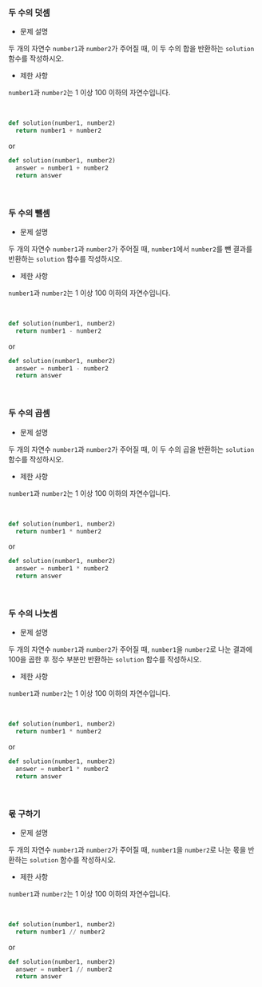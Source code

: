 ###  두 수의 덧셈

- 문제 설명

두 개의 자연수 `number1`과 `number2`가 주어질 때, 이 두 수의 합을 반환하는 `solution` 함수를 작성하시오.

- 제한 사항

`number1`과 `number2`는 1 이상 100 이하의 자연수입니다.

<br>

```python
def solution(number1, number2)
  return number1 + number2
```
or
```Python
def solution(number1, number2)
  answer = number1 + number2
  return answer
```

<br>

###  두 수의 뺄셈

- 문제 설명

두 개의 자연수 `number1`과 `number2`가 주어질 때, `number1`에서 `number2`를 뺀 결과를 반환하는 `solution` 함수를 작성하시오.

- 제한 사항

`number1`과 `number2`는 1 이상 100 이하의 자연수입니다.

<br>

```python
def solution(number1, number2)
  return number1 - number2
```
or
```Python
def solution(number1, number2)
  answer = number1 - number2
  return answer
```

<br>

###  두 수의 곱셈

- 문제 설명

두 개의 자연수 `number1`과 `number2`가 주어질 때, 이 두 수의 곱을 반환하는 `solution` 함수를 작성하시오.

- 제한 사항

`number1`과 `number2`는 1 이상 100 이하의 자연수입니다.

<br>

```python
def solution(number1, number2)
  return number1 * number2
```
or
```Python
def solution(number1, number2)
  answer = number1 * number2
  return answer
```

<br>

###  두 수의 나눗셈

- 문제 설명

두 개의 자연수 `number1`과 `number2`가 주어질 때, `number1`을 `number2`로 나눈 결과에 100을 곱한 후 정수 부분만 반환하는 `solution` 함수를 작성하시오.

- 제한 사항

`number1`과 `number2`는 1 이상 100 이하의 자연수입니다.

<br>

```python
def solution(number1, number2)
  return number1 * number2
```
or
```Python
def solution(number1, number2)
  answer = number1 * number2
  return answer
```

<br>

###  몫 구하기

- 문제 설명

두 개의 자연수 `number1`과  `number2`가 주어질 때, `number1`을 `number2`로 나눈 몫을 반환하는 `solution` 함수를 작성하시오.

- 제한 사항

`number1`과 `number2`는 1 이상 100 이하의 자연수입니다.

<br>

```python
def solution(number1, number2)
  return number1 // number2
```
or
```Python
def solution(number1, number2)
  answer = number1 // number2
  return answer
```








